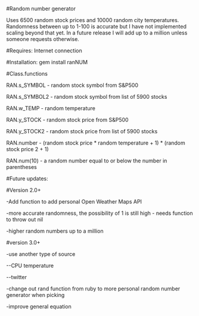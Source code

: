 #Random number generator 

Uses 6500 random stock prices and 10000 random city temperatures. 
Randomness between up to 1-100 is accurate but I have not implemented scaling beyond that yet. In a future release I will add up to a million unless someone requests otherwise.

#Requires:
Internet connection

#Installation: 
gem install ranNUM

#Class.functions

RAN.s_SYMBOL - random stock symbol from S&P500

RAN.s_SYMBOL2 - random stock symbol from list of 5900 stocks

RAN.w_TEMP - random temperature

RAN.y_STOCK - random stock price from S&P500

RAN.y_STOCK2 - random stock price from list of 5900 stocks

RAN.number - (random stock price * random temperature + 1) * (random stock price 2 + 1)

RAN.num(10) - a random number equal to or below the number in parentheses

#Future updates:

#Version 2.0+

-Add function to add personal Open Weather Maps API

-more accurate randomness, the possibility of 1 is still high - needs function to throw out nil

-higher random numbers up to a million


#version 3.0+

-use another type of source

 --CPU temperature
 
 --twitter
 
-change out rand function from ruby to more personal random number generator when picking

-improve general equation

